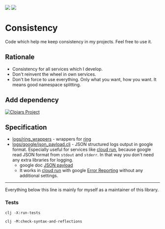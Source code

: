 ![](https://github.com/kwladyka/consistency-clj/workflows/master%20tests/badge.svg)
![](https://github.com/kwladyka/consistency-clj/workflows/clojars/badge.svg)

# Consistency

Code which help me keep consistency in my projects. Feel free to use it.

## Rationale

- Consistency for all services which I develop.
- Don't reinvent the wheel in own services.
- Don't be force to use everything. Only what you want, how you want. It means good namespace splitting.

## Add dependency

[![Clojars Project](https://img.shields.io/clojars/v/net.clojars.kwladyka/consistency.svg)](https://clojars.org/net.clojars.kwladyka/consistency)

## Specification

- [logs/ring_wrappers](src/consistency/logs/ring_wrappers.clj) - wrappers for [ring](https://github.com/ring-clojure/ring)
- [logs/google/json_payload.clj](src/consistency/logs/google/json_payload.clj) - JSON structured logs output in google format. Especially useful for services like [cloud run](https://cloud.google.com/run), because google read JSON format from `stdout` and `stderr`. In that way you don't need any extra libraries for logging.
    - google doc [JSON payload](https://cloud.google.com/logging/docs/agent/logging/configuration#process-payload)
    - It works in [cloud run](https://cloud.google.com/run) with google [Error Reporting](https://cloud.google.com/error-reporting/docs/) without any additional settings.

---

Everything below this line is mainly for myself as a maintainer of this library.


### Tests

`clj -X:run-tests`

`clj -M:check-syntax-and-reflections`
